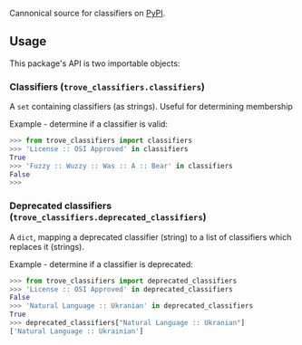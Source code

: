 Cannonical source for classifiers on [PyPI](https://pypi.org).

## Usage
This package's API is two importable objects:

### Classifiers (`trove_classifiers.classifiers`)
A `set` containing classifiers (as strings). Useful for determining membership

Example - determine if a classifier is valid:

```python
>>> from trove_classifiers import classifiers
>>> 'License :: OSI Approved' in classifiers
True
>>> 'Fuzzy :: Wuzzy :: Was :: A :: Bear' in classifiers
False
>>>
```

### Deprecated classifiers (`trove_classifiers.deprecated_classifiers`)
A `dict`, mapping a deprecated classifier (string) to a list of classifiers
which replaces it (strings).

Example - determine if a classifier is deprecated:

```python
>>> from trove_classifiers import deprecated_classifiers
>>> 'License :: OSI Approved' in deprecated_classifiers
False
>>> 'Natural Language :: Ukranian' in deprecated_classifiers
True
>>> deprecated_classifiers["Natural Language :: Ukranian"]
['Natural Language :: Ukrainian']
```
